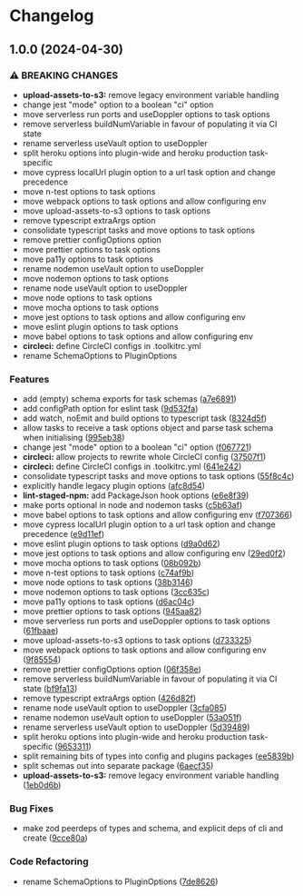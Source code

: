 # Changelog

## 1.0.0 (2024-04-30)


### ⚠ BREAKING CHANGES

* **upload-assets-to-s3:** remove legacy environment variable handling
* change jest "mode" option to a boolean "ci" option
* move serverless run ports and useDoppler options to task options
* remove serverless buildNumVariable in favour of populating it via CI state
* rename serverless useVault option to useDoppler
* split heroku options into plugin-wide and heroku production task-specific
* move cypress localUrl plugin option to a url task option and change precedence
* move n-test options to task options
* move webpack options to task options and allow configuring env
* move upload-assets-to-s3 options to task options
* remove typescript extraArgs option
* consolidate typescript tasks and move options to task options
* remove prettier configOptions option
* move prettier options to task options
* move pa11y options to task options
* rename nodemon useVault option to useDoppler
* move nodemon options to task options
* rename node useVault option to useDoppler
* move node options to task options
* move mocha options to task options
* move jest options to task options and allow configuring env
* move eslint plugin options to task options
* move babel options to task options and allow configuring env
* **circleci:** define CircleCI configs in .toolkitrc.yml
* rename SchemaOptions to PluginOptions

### Features

* add (empty) schema exports for task schemas ([a7e6891](https://github.com/Financial-Times/dotcom-tool-kit/commit/a7e68911148679be4138cb7ebf8ecc55b45a4e28))
* add configPath option for eslint task ([9d532fa](https://github.com/Financial-Times/dotcom-tool-kit/commit/9d532fa2f9438cf2b518a62fb3b306c071656429))
* add watch, noEmit and build options to typescript task ([8324d5f](https://github.com/Financial-Times/dotcom-tool-kit/commit/8324d5fec839d12b034f34ead35d62e441b60a8c))
* allow tasks to receive a task options object and parse task schema when initialising ([995eb38](https://github.com/Financial-Times/dotcom-tool-kit/commit/995eb386ce8f475c33f7edd7645b73cb57de25f8))
* change jest "mode" option to a boolean "ci" option ([f067721](https://github.com/Financial-Times/dotcom-tool-kit/commit/f0677219c15bac5da514fae6f1226317c5525e5d))
* **circleci:** allow projects to rewrite whole CircleCI config ([37507f1](https://github.com/Financial-Times/dotcom-tool-kit/commit/37507f1cad182fcc6956067017cb5ab056ea78b9))
* **circleci:** define CircleCI configs in .toolkitrc.yml ([641e242](https://github.com/Financial-Times/dotcom-tool-kit/commit/641e242f7edf95bbd7c31bcba89eb532cf9427d1))
* consolidate typescript tasks and move options to task options ([55f8c4c](https://github.com/Financial-Times/dotcom-tool-kit/commit/55f8c4caf23cb09d874eb0968172058b7d899228))
* explicitly handle legacy plugin options ([afc8d54](https://github.com/Financial-Times/dotcom-tool-kit/commit/afc8d54561bba42b133716c62e4b120dde27d8df))
* **lint-staged-npm:** add PackageJson hook options ([e6e8f39](https://github.com/Financial-Times/dotcom-tool-kit/commit/e6e8f397b8661fd62a5b2fba4cdec3fa9be0f1a5))
* make ports optional in node and nodemon tasks ([c5b63af](https://github.com/Financial-Times/dotcom-tool-kit/commit/c5b63af05f6a7420498691966286a7059a046ff4))
* move babel options to task options and allow configuring env ([f707366](https://github.com/Financial-Times/dotcom-tool-kit/commit/f707366f27e6a38175afa7dbf2a549c0ba8f67b7))
* move cypress localUrl plugin option to a url task option and change precedence ([e9d11ef](https://github.com/Financial-Times/dotcom-tool-kit/commit/e9d11ef13ac83e567d049aa66f2878eb77d3de1c))
* move eslint plugin options to task options ([d9a0d62](https://github.com/Financial-Times/dotcom-tool-kit/commit/d9a0d62633875ca198308dae3e0e2fa35cd7c621))
* move jest options to task options and allow configuring env ([29ed0f2](https://github.com/Financial-Times/dotcom-tool-kit/commit/29ed0f2843b97732379cdf2c342de8e6ed748409))
* move mocha options to task options ([08b092b](https://github.com/Financial-Times/dotcom-tool-kit/commit/08b092bc1f3af5ee56413f17a7affdab3eed057e))
* move n-test options to task options ([c74af9b](https://github.com/Financial-Times/dotcom-tool-kit/commit/c74af9b4394493f52287c38d0b0402c9b3f61cc6))
* move node options to task options ([38b3146](https://github.com/Financial-Times/dotcom-tool-kit/commit/38b31467c94a40f009d354ac84eef1866a1e516f))
* move nodemon options to task options ([3cc635c](https://github.com/Financial-Times/dotcom-tool-kit/commit/3cc635c7afe8a63d8b20c634124e4d46dfa9e4ee))
* move pa11y options to task options ([d6ac04c](https://github.com/Financial-Times/dotcom-tool-kit/commit/d6ac04ce71eece7e0ee138cab75087c9f980c49a))
* move prettier options to task options ([945aa82](https://github.com/Financial-Times/dotcom-tool-kit/commit/945aa82a8aad8b622683eb8f07e5dc8180e93c5a))
* move serverless run ports and useDoppler options to task options ([61fbaae](https://github.com/Financial-Times/dotcom-tool-kit/commit/61fbaaec890b51861cedf6076691fa5dc1bc5873))
* move upload-assets-to-s3 options to task options ([d733325](https://github.com/Financial-Times/dotcom-tool-kit/commit/d73332579afedec9c3027c09ab1efd6f1e58d73c))
* move webpack options to task options and allow configuring env ([9f85554](https://github.com/Financial-Times/dotcom-tool-kit/commit/9f85554362cbbf4c2207e61165cf5d0ae1e0dc01))
* remove prettier configOptions option ([06f358e](https://github.com/Financial-Times/dotcom-tool-kit/commit/06f358e71f8d62ae58fe05527621ac001dcdff4b))
* remove serverless buildNumVariable in favour of populating it via CI state ([bf9fa13](https://github.com/Financial-Times/dotcom-tool-kit/commit/bf9fa136d2dd21a6f2590d5b0b5082be7ffd5983))
* remove typescript extraArgs option ([426d82f](https://github.com/Financial-Times/dotcom-tool-kit/commit/426d82f6ef3b600ec416448470ab46cb90058afe))
* rename node useVault option to useDoppler ([3cfa085](https://github.com/Financial-Times/dotcom-tool-kit/commit/3cfa0857340778d7ef09f27e1d2f809a35236df9))
* rename nodemon useVault option to useDoppler ([53a051f](https://github.com/Financial-Times/dotcom-tool-kit/commit/53a051f214620b5109a9ac2d2078298256d4b648))
* rename serverless useVault option to useDoppler ([5d39489](https://github.com/Financial-Times/dotcom-tool-kit/commit/5d3948960cb8a96f85728123f35add35b75022a2))
* split heroku options into plugin-wide and heroku production task-specific ([9653311](https://github.com/Financial-Times/dotcom-tool-kit/commit/9653311b8d9424327b6f217d626389674472d332))
* split remaining bits of types into config and plugins packages ([ee5839b](https://github.com/Financial-Times/dotcom-tool-kit/commit/ee5839b7ac6a9fc8321beb8a7503f624aabf15b7))
* split schemas out into separate package ([6aecf35](https://github.com/Financial-Times/dotcom-tool-kit/commit/6aecf3585aab155fe6f356997fd60bd5c34c38ef))
* **upload-assets-to-s3:** remove legacy environment variable handling ([1eb0d6b](https://github.com/Financial-Times/dotcom-tool-kit/commit/1eb0d6bd1a1e15e92899f9a3e7784a1928e617e4))


### Bug Fixes

* make zod peerdeps of types and schema, and explicit deps of cli and create ([9cce80a](https://github.com/Financial-Times/dotcom-tool-kit/commit/9cce80af4dcb1a066d692dafaf97767ca4a59e56))


### Code Refactoring

* rename SchemaOptions to PluginOptions ([7de8626](https://github.com/Financial-Times/dotcom-tool-kit/commit/7de862654fe2ca474ddfd6b28bc133a4de17c803))
